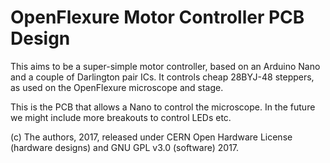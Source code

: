 OpenFlexure Motor Controller PCB Design
=======================================
This aims to be a super-simple motor controller, based on an Arduino Nano and a couple of Darlington pair ICs.  It controls cheap 28BYJ-48 steppers, as used on the OpenFlexure microscope and stage.

This is the PCB that allows a Nano to control the microscope.  In the future we might include more breakouts to control LEDs etc.

(c) The authors, 2017, released under CERN Open Hardware License (hardware designs) and GNU GPL v3.0 (software) 2017.
